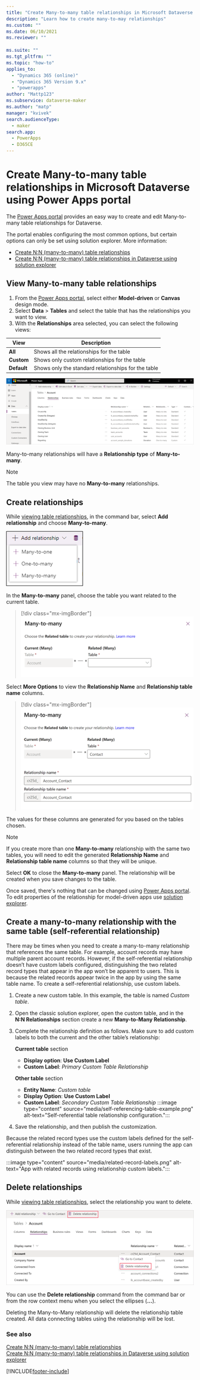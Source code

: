 ```yaml
---
title: "Create Many-to-many table relationships in Microsoft Dataverse using Power Apps portal | MicrosoftDocs"
description: "Learn how to create many-to-may relationships"
ms.custom: ""
ms.date: 06/10/2021
ms.reviewer: ""

ms.suite: ""
ms.tgt_pltfrm: ""
ms.topic: "how-to"
applies_to: 
  - "Dynamics 365 (online)"
  - "Dynamics 365 Version 9.x"
  - "powerapps"
author: "Mattp123"
ms.subservice: dataverse-maker
ms.author: "matp"
manager: "kvivek"
search.audienceType: 
  - maker
search.app: 
  - PowerApps
  - D365CE
---
```


# Create Many-to-many table relationships in Microsoft Dataverse using Power Apps portal



The [Power Apps portal](https://make.powerapps.com/?utm_source=padocs&utm_medium=linkinadoc&utm_campaign=referralsfromdoc) provides an easy way to create and edit Many-to-many table relationships for Dataverse.

The portal enables configuring the most common options, but certain options can only be set using solution explorer. More information: 
- [Create N:N (many-to-many) table relationships](create-edit-nn-relationships.md)
- [Create N:N (many-to-many) table relationships in Dataverse using solution explorer](create-edit-nn-relationships-solution-explorer.md)

## View Many-to-many table relationships

1. From the [Power Apps portal](https://make.powerapps.com/?utm_source=padocs&utm_medium=linkinadoc&utm_campaign=referralsfromdoc), select either **Model-driven** or **Canvas** design mode.
2. Select **Data** > **Tables** and select the table that has the relationships you want to view.
3. With the **Relationships** area selected, you can select the following views: 

 |View|Description|
 |--|--|
 |**All**| Shows all the relationships for the table|
 |**Custom**|Shows only custom relationships for the table|
 |**Default**|Shows only the standard relationships for the table|

![Account table relationships.](media/view-account-relationships-portal.png)

Many-to-many relationships will have a **Relationship type** of **Many-to-many**.

> [!NOTE]
> The table you view may have no **Many-to-many** relationships.

## Create relationships

While [viewing table relationships](#view-many-to-many-table-relationships), in the command bar, select **Add relationship** and choose **Many-to-many**.

![Select type of relationship.](media/add-relationship-menu-portal.png)

In the **Many-to-many** panel, choose the table you want related to the current table.

> [!div class="mx-imgBorder"] 
> ![Many-to-many panel with account table selected.](media/many-to-many-panel-1.png)

Select **More Options** to view the **Relationship Name** and **Relationship table name** columns.

> [!div class="mx-imgBorder"] 
> ![Many-to-many panel with More Options selected.](media/many-to-many-panel-2.png)

The values for these columns are generated for you based on the tables chosen.

> [!NOTE]
> If you create more than one **Many-to-many** relationship with the same two tables, you will need to edit the generated **Relationship Name** and **Relationship table name** columns so that they will be unique.

Select **OK** to close the **Many-to-many** panel. The relationship will be created when you save changes to the table. 

Once saved, there's nothing that can be changed using [Power Apps portal](https://make.powerapps.com/?utm_source=padocs&utm_medium=linkinadoc&utm_campaign=referralsfromdoc). To edit properties of the relationship for model-driven apps use [solution explorer](create-edit-nn-relationships-solution-explorer.md).

## Create a many-to-many relationship with the same table (self-referential relationship)

There may be times when you need to create a many-to-many relationship that references the same table. For example, account records may have multiple parent account records. However, if the self-referential relationship doesn’t have custom labels configured, distinguishing the two related record types that appear in the app won’t be apparent to users. This is because the related records appear twice in the app by using the same table name.
To create a self-referential relationship, use custom labels.
1. Create a new custom table. In this example, the table is named *Custom table*.
2. Open the classic solution explorer, open the custom table, and in the **N:N Relationships** section create a new **Many-to-Many Relationship**.
3. Complete the relationship definition as follows. Make sure to add custom labels to both the current and the other table’s relationship:

   **Current table** section
   - **Display option**: **Use Custom Label**
   - **Custom Label**: *Primary Custom Table Relationship*

   **Other table** section
   - **Entity Name**: *Custom table*
   - **Display Option**: **Use Custom Label**
   - **Custom Label**: *Secondary Custom Table Relationship*
   :::image type="content" source="media/self-referencing-table-example.png" alt-text="Self-referential table relationship configuration.":::
4. Save the relationship, and then publish the customization.

Because the related record types use the custom labels defined for the self-referential relationship instead of the table name, users running the app can distinguish between the two related record types that exist.

:::image type="content" source="media/related-record-labels.png" alt-text="App with related records using relationship custom labels.":::

## Delete relationships

While [viewing table relationships](#view-many-to-many-table-relationships), select the relationship you want to delete.

![Delete table relationship.](media/delete-entity-relationship-portal.png)

You can use the **Delete relationship** command from the command bar or from the row context menu when you select the ellipses (**...**).

Deleting the Many-to-Many relationship will delete the relationship table created. All data connecting tables using the relationship will be lost.

### See also

[Create N:N (many-to-many) table relationships](create-edit-nn-relationships.md)<br />
[Create N:N (many-to-many) table relationships in Dataverse using solution explorer](create-edit-nn-relationships-solution-explorer.md)


[!INCLUDE[footer-include](../../includes/footer-banner.md)]